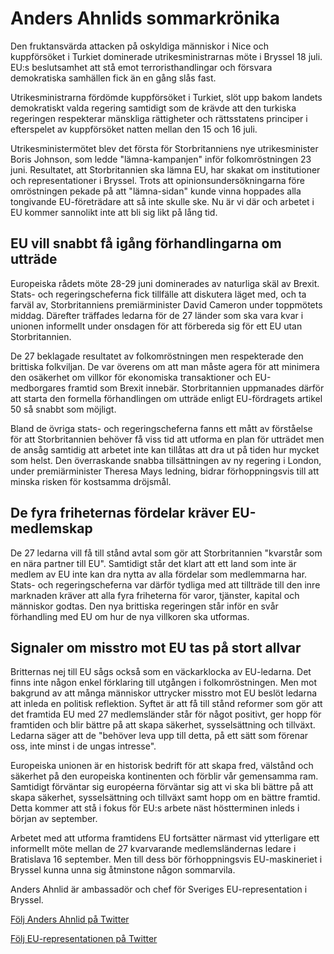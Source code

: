 # Anders Ahnlids sommarkrönika

Den fruktansvärda attacken på oskyldiga människor i Nice och kuppförsöket i Turkiet dominerade utrikesministrarnas möte i Bryssel 18 juli. EU:s beslutsamhet att stå emot terroristhandlingar och försvara demokratiska samhällen fick än en gång slås fast.

Utrikesministrarna fördömde kuppförsöket i Turkiet, slöt upp bakom landets demokratiskt valda regering samtidigt som de krävde att den turkiska regeringen respekterar mänskliga rättigheter och rättsstatens principer i efterspelet av kuppförsöket natten mellan den 15 och 16 juli.

Utrikesministermötet blev det första för Storbritanniens nye utrikesminister Boris Johnson, som ledde "lämna-kampanjen" inför folkomröstningen 23 juni. Resultatet, att Storbritannien ska lämna EU, har skakat om institutioner och representationer i Bryssel. Trots att opinionsundersökningarna före omröstningen pekade på att "lämna-sidan" kunde vinna hoppades alla tongivande EU-företrädare att så inte skulle ske. Nu är vi där och arbetet i EU kommer sannolikt inte att bli sig likt på lång tid.

## EU vill snabbt få igång förhandlingarna om utträde

Europeiska rådets möte 28-29 juni dominerades av naturliga skäl av Brexit. Stats- och regeringscheferna fick tillfälle att diskutera läget med, och ta farväl av, Storbritanniens premiärminister David Cameron under toppmötets middag. Därefter träffades ledarna för de 27 länder som ska vara kvar i unionen informellt under onsdagen för att förbereda sig för ett EU utan Storbritannien.

De 27 beklagade resultatet av folkomröstningen men respekterade den brittiska folkviljan. De var överens om att man måste agera för att minimera den osäkerhet om villkor för ekonomiska transaktioner och EU-medborgares framtid som Brexit innebär. Storbritannien uppmanades därför att starta den formella förhandlingen om utträde enligt EU-fördragets artikel 50 så snabbt som möjligt.

Bland de övriga stats- och regeringscheferna fanns ett mått av förståelse för att Storbritannien behöver få viss tid att utforma en plan för utträdet men de ansåg samtidig att arbetet inte kan tillåtas att dra ut på tiden hur mycket som helst. Den överraskande snabba tillsättningen av ny regering i London, under premiärminister Theresa Mays ledning, bidrar förhoppningsvis till att minska risken för kostsamma dröjsmål.

## De fyra friheternas fördelar kräver EU-medlemskap

De 27 ledarna vill få till stånd avtal som gör att Storbritannien "kvarstår som en nära partner till EU". Samtidigt står det klart att ett land som inte är medlem av EU inte kan dra nytta av alla fördelar som medlemmarna har. Stats- och regeringscheferna var därför tydliga med att tillträde till den inre marknaden kräver att alla fyra friheterna för varor, tjänster, kapital och människor godtas. Den nya brittiska regeringen står inför en svår förhandling med EU om hur de nya villkoren ska utformas.

## Signaler om misstro mot EU tas på stort allvar

Britternas nej till EU sågs också som en väckarklocka av EU-ledarna. Det finns inte någon enkel förklaring till utgången i folkomröstningen. Men mot bakgrund av att många människor uttrycker misstro mot EU beslöt ledarna att inleda en politisk reflektion. Syftet är att få till stånd reformer som gör att det framtida EU med 27 medlemsländer står för något positivt, ger hopp för framtiden och blir bättre på att skapa säkerhet, sysselsättning och tillväxt. Ledarna säger att de "behöver leva upp till detta, på ett sätt som förenar oss, inte minst i de ungas intresse".

Europeiska unionen är en historisk bedrift för att skapa fred, välstånd och säkerhet på den europeiska kontinenten och förblir vår gemensamma ram. Samtidigt förväntar sig européerna förväntar sig att vi ska bli bättre på att skapa säkerhet, sysselsättning och tillväxt samt hopp om en bättre framtid. Detta kommer att stå i fokus för EU:s arbete näst höstterminen inleds i början av september.

Arbetet med att utforma framtidens EU fortsätter närmast vid ytterligare ett informellt möte mellan de 27 kvarvarande medlemsländernas ledare i Bratislava 16 september. Men till dess bör förhoppningsvis EU-maskineriet i Bryssel kunna unna sig åtminstone någon sommarvila.

Anders Ahnlid är ambassadör och chef för Sveriges EU-representation i Bryssel.

[Följ Anders Ahnlid på Twitter](https://twitter.com/AndersAhnlid "Följ Anders Ahnlid på Twitter")

[Följ EU-representationen på Twitter](https://twitter.com/SwedeninEU "Följ EU-representationen på Twitter")

